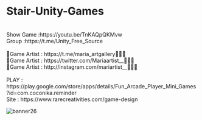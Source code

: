 # Stair-Unity-Games
<br />
Show Game :https://youtu.be/TnKAQpQKMvw<br />
Group :https://t.me/Unity_Free_Source<br /><br />
🎨Game Artist : https://t.me/maria_artgallery👱🏻‍♀️<br />
🎨Game Artist : https://twitter.com/Mariaartist__👱🏻‍♀️<br />
🎨Game Artist : http://instagram.com/mariartist__👱🏻‍♀️<br /><br />
PLAY : https://play.google.com/store/apps/details/Fun_Arcade_Player_Mini_Games?id=com.coconika.reminder<br />
Site : https://www.rarecreativities.com/game-design <br />

![banner26](https://user-images.githubusercontent.com/83016119/212201935-3b8b4bc1-dac1-4892-8adb-a181e2f7f9c8.png)
